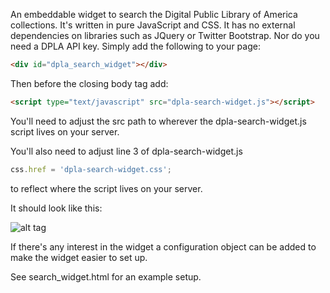 An embeddable widget to search the Digital Public Library of America collections.
It's written in pure JavaScript and CSS.  It has no external dependencies on libraries such as JQuery or Twitter Bootstrap.
Nor do you need a DPLA API key.
Simply add the following to your page:

```html
<div id="dpla_search_widget"></div>
```

Then before the closing body tag add:
```html
<script type="text/javascript" src="dpla-search-widget.js"></script>
```

You'll need to adjust the src path to wherever the dpla-search-widget.js script lives on your server.

You'll also need to adjust line 3 of dpla-search-widget.js
```javascript
css.href = 'dpla-search-widget.css';
```

to reflect where the script lives on your server.

It should look like this:

![alt tag](https://raw.github.com/joshwilsonnc/DPLA-Search-Widget/cssdev/dpla-widget.png)

If there's any interest in the widget a configuration object can be added to make the widget easier to set up.

See search_widget.html for an example setup.